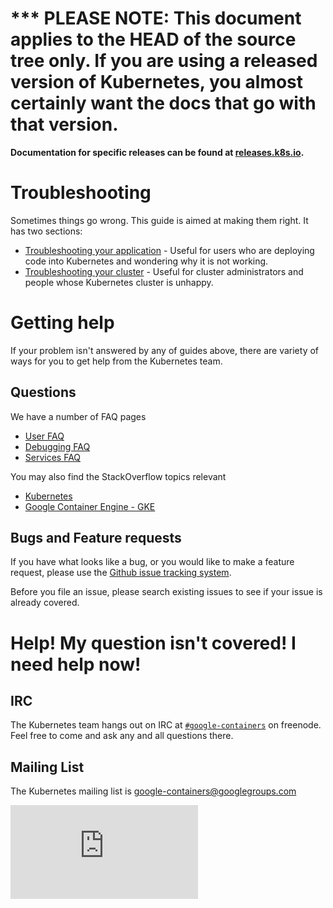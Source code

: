 <!-- BEGIN MUNGE: UNVERSIONED_WARNING -->

<!-- BEGIN STRIP_FOR_RELEASE -->

<h1>*** PLEASE NOTE: This document applies to the HEAD of the source
tree only. If you are using a released version of Kubernetes, you almost
certainly want the docs that go with that version.</h1>

<strong>Documentation for specific releases can be found at
[releases.k8s.io](http://releases.k8s.io).</strong>

<!-- END STRIP_FOR_RELEASE -->

<!-- END MUNGE: UNVERSIONED_WARNING -->
# Troubleshooting
Sometimes things go wrong.  This guide is aimed at making them right.  It has two sections:
   * [Troubleshooting your application](user-guide/application-troubleshooting.md) - Useful for users who are deploying code into Kubernetes and wondering why it is not working.
   * [Troubleshooting your cluster](cluster-troubleshooting.md) - Useful for cluster administrators and people whose Kubernetes cluster is unhappy.

# Getting help
If your problem isn't answered by any of guides above, there are variety of ways for you to get help from the Kubernetes team.

## Questions
We have a number of FAQ pages
   * [User FAQ](https://github.com/GoogleCloudPlatform/kubernetes/wiki/User-FAQ)
   * [Debugging FAQ](https://github.com/GoogleCloudPlatform/kubernetes/wiki/Debugging-FAQ)
   * [Services FAQ](https://github.com/GoogleCloudPlatform/kubernetes/wiki/Services-FAQ)

You may also find the StackOverflow topics relevant
   * [Kubernetes](http://stackoverflow.com/questions/tagged/kubernetes)
   * [Google Container Engine - GKE](http://stackoverflow.com/questions/tagged/google-container-engine)

## Bugs and Feature requests
If you have what looks like a bug, or you would like to make a feature request, please use the [Github issue tracking system](https://github.com/GoogleCloudPlatform/kubernetes/issues).

Before you file an issue, please search existing issues to see if your issue is already covered.

# Help! My question isn't covered!  I need help now!

## IRC
The Kubernetes team hangs out on IRC at [```#google-containers```](https://botbot.me/freenode/google-containers/) on freenode.  Feel free to come and ask any and all questions there.

## Mailing List
The Kubernetes mailing list is google-containers@googlegroups.com


<!-- BEGIN MUNGE: GENERATED_ANALYTICS -->
[![Analytics](https://kubernetes-site.appspot.com/UA-36037335-10/GitHub/docs/troubleshooting.md?pixel)]()
<!-- END MUNGE: GENERATED_ANALYTICS -->
